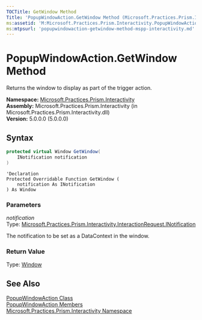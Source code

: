 ```yaml
---
TOCTitle: GetWindow Method
Title: 'PopupWindowAction.GetWindow Method (Microsoft.Practices.Prism.Interactivity)'
ms:assetid: 'M:Microsoft.Practices.Prism.Interactivity.PopupWindowAction.GetWindow(Microsoft.Practices.Prism.Interactivity.InteractionRequest.INotification)'
ms:mtpsurl: 'popupwindowaction-getwindow-method-mspp-interactivity.md'
---
```


# PopupWindowAction.GetWindow Method

Returns the window to display as part of the trigger action.

**Namespace:** [Microsoft.Practices.Prism.Interactivity](/patterns-practices/reference/mspp-interactivity-namespace)<br/>
**Assembly:** Microsoft.Practices.Prism.Interactivity (in Microsoft.Practices.Prism.Interactivity.dll)<br/>
**Version:** 5.0.0.0 (5.0.0.0)

## Syntax

```c#
protected virtual Window GetWindow(
	INotification notification
)
```
```VB
'Declaration
Protected Overridable Function GetWindow ( 
	notification As INotification
) As Window
```

### Parameters

*notification*  
Type: [Microsoft.Practices.Prism.Interactivity.InteractionRequest.INotification](/patterns-practices/reference/inotification-interface-mspp-interactivity-interactionrequest)

The notification to be set as a DataContext in the window.

### Return Value

Type: [Window](http://msdn.microsoft.com/en-us/library/ms590112)

## See Also

[PopupWindowAction Class](/patterns-practices/reference/popupwindowaction-class-mspp-interactivity)<br/>
[PopupWindowAction Members](/patterns-practices/reference/popupwindowaction-members-mspp-interactivity)<br/>
[Microsoft.Practices.Prism.Interactivity Namespace](/patterns-practices/reference/mspp-interactivity-namespace)